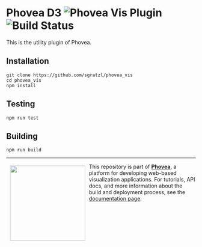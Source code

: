 Phovea D3 ![Phovea Vis Plugin](https://img.shields.io/badge/Phovea-Client%20Plugin-F47D20.svg) ![Build Status](https://travis-ci.org/sgratzl/phovea_vis.svg?branch=master)
=====================

This is the utility plugin of Phovea. 

Installation
------------

```
git clone https://github.com/sgratzl/phovea_vis
cd phovea_vis
npm install
```

Testing
-------

```
npm run test
```

Building
--------

```
npm run build
```

***

<a href="https://caleydo.org"><img src="http://caleydo.org/assets/images/logos/caleydo.svg" align="left" width="200px" hspace="10" vspace="6"></a>
This repository is part of **[Phovea](http://phovea.caleydo.org/)**, a platform for developing web-based visualization applications. For tutorials, API docs, and more information about the build and deployment process, see the [documentation page](http://caleydo.org/documentation/).
